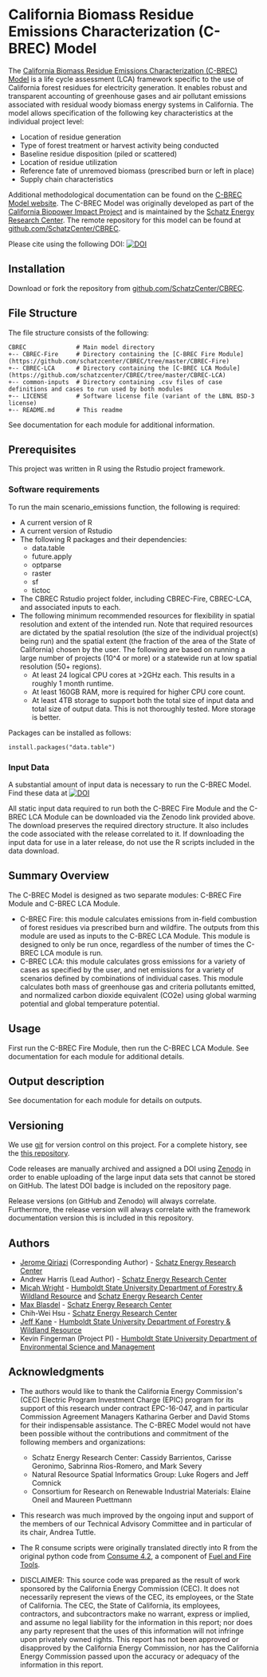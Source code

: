 **California Biomass Residue Emissions Characterization (C-BREC) Model**
===================================================================

The [California Biomass Residue Emissions Characterization (C-BREC) Model](https://schatzcenter.org/cbrec) is a life cycle assessment (LCA) framework specific to the use of California forest residues for electricity generation. It enables robust and transparent accounting of greenhouse gases and air pollutant emissions associated with residual woody biomass energy systems in California. The model allows specification of the following key characteristics at the individual project level:

* Location of residue generation
* Type of forest treatment or harvest activity being conducted
* Baseline residue disposition (piled or scattered)
* Location of residue utilization
* Reference fate of unremoved biomass (prescribed burn or left in place)
* Supply chain characteristics

Additional methodological documentation can be found on the [C-BREC Model website](https://schatzcenter.org/cbrec). The C-BREC Model was originally developed as part of the [California Biopower Impact Project](https://schatzcenter.org/cbip/) and is maintained by the [Schatz Energy Research Center](https://schatzcenter.org). The remote repository for this model can be found at [github.com/SchatzCenter/CBREC](https://github.com/SchatzCenter/CBREC).

Please cite using the following DOI: [![DOI](https://zenodo.org/badge/DOI/10.5281/zenodo.5230273.svg)](https://doi.org/10.5281/zenodo.5230273)

## Installation

Download or fork the repository from [github.com/SchatzCenter/CBREC](https://github.com/SchatzCenter/CBREC). 

## File Structure

The file structure consists of the following: 

```
CBREC              # Main model directory
+-- CBREC-Fire     # Directory containing the [C-BREC Fire Module](https://github.com/schatzcenter/CBREC/tree/master/CBREC-Fire)
+-- CBREC-LCA      # Directory containing the [C-BREC LCA Module](https://github.com/schatzcenter/CBREC/tree/master/CBREC-LCA)
+-- common-inputs  # Directory containing .csv files of case definitions and cases to run used by both modules
+-- LICENSE        # Software license file (variant of the LBNL BSD-3 license)
+-- README.md      # This readme
```

See documentation for each module for additional information.

## Prerequisites

This project was written in R using the Rstudio project framework.

### Software requirements

To run the main scenario_emissions function, the following is required:

* A current version of R
* A current version of Rstudio
* The following R packages and their dependencies:
  - data.table
  - future.apply
  - optparse
  - raster
  - sf
  - tictoc
* The CBREC Rstudio project folder, including CBREC-Fire, CBREC-LCA, and associated inputs to each.
* The following minimum recommended resources for flexibility in spatial resolution and extent of the intended run. Note that required resources are dictated by the spatial resolution (the size of the individual project(s) being run) and the spatial extent (the fraction of the area of the State of California) chosen by the user. The following are based on running a large number of projects (10^4 or more) or a statewide run at low spatial resolution (50+ regions).
  * At least 24 logical CPU cores at >2GHz each. This results in a roughly 1 month runtime.
  * At least 160GB RAM, more is required for higher CPU core count.
  * At least 4TB storage to support both the total size of input data and total size of output data. This is not thoroughly tested. More storage is better.
        
Packages can be installed as follows:

```
install.packages("data.table")
```

### Input Data

A substantial amount of input data is necessary to run the C-BREC Model. Find these data at [![DOI](https://zenodo.org/badge/DOI/10.5281/zenodo.5230532.svg)](https://doi.org/10.5281/zenodo.5230532)


All static input data required to run both the C-BREC Fire Module and the C-BREC LCA Module can be downloaded via the Zenodo link provided above. The download preserves the required directory structure. It also includes the code associated with the release correlated to it. If downloading the input data for use in a later release, do not use the R scripts included in the data download.

## Summary Overview

The C-BREC Model is designed as two separate modules: C-BREC Fire Module and C-BREC LCA Module.
* C-BREC Fire: this module calculates emissions from in-field combustion of forest residues via prescribed burn and wildfire. The outputs from this module are used as inputs to the C-BREC LCA Module. This module is designed to only be run once, regardless of the number of times the C-BREC LCA module is run.
* C-BREC LCA: this module calculates gross emissions for a variety of cases as specified by the user, and net emissions for a variety of scenarios defined by combinations of individual cases. This module calculates both mass of greenhouse gas and criteria pollutants emitted, and normalized carbon dioxide equivalent (CO2e) using global warming potential and global temperature potential.

## Usage

First run the C-BREC Fire Module, then run the C-BREC LCA Module. See documentation for each module for additional details.

## Output description

See documentation for each module for details on outputs.

## Versioning

We use [git](https://git-scm.com/) for version control on this project. For a complete history, see the [this repository](https://github.com/SchatzCenter/CBREC).

Code releases are manually archived and assigned a DOI using [Zenodo](https://zenodo.org) in order to enable uploading of the large input data sets that cannot be stored on GitHub. The latest DOI badge is included on the repository page.

Release versions (on GitHub and Zenodo) will always correlate. Furthermore, the release version will always correlate with the framework documentation version this is included in this repository.

## Authors

* [Jerome Qiriazi](https://github.com/jqiriazi) (Corresponding Author) - [Schatz Energy Research Center](https://schatzcenter.org)
* Andrew Harris (Lead Author) - [Schatz Energy Research Center](https://schatzcenter.org)
* [Micah Wright](https://github.com/wrightmicahc) - [Humboldt State University Department of Forestry & Wildland Resource](https://fwr.humboldt.edu/) and [Schatz Energy Research Center](https://schatzcenter.org)
* [Max Blasdel](https://github.com/mxblsdl) - [Schatz Energy Research Center](https://schatzcenter.org)
* Chih-Wei Hsu - [Schatz Energy Research Center](https://schatzcenter.org)
* [Jeff Kane](https://fwr.humboldt.edu/people/jeffrey-kane) - [Humboldt State University Department of Forestry & Wildland Resource](https://fwr.humboldt.edu/)
* Kevin Fingerman (Project PI) - [Humboldt State University Department of Environmental Science and Management](https://environment.humboldt.edu/)

## Acknowledgments

* The authors would like to thank the California Energy Commission's (CEC) Electric Program Investment Charge (EPIC) program for its support of this research under contract EPC-16-047, and in particular Commission Agreement Managers Katharina Gerber and David Stoms for their indispensable assistance. The C-BREC Model would not have been possible without the contributions and commitment of the following members and organizations:
  - Schatz Energy Research Center: Cassidy Barrientos, Carisse Geronimo, Sabrinna Rios-Romero, and Mark Severy
  - Natural Resource Spatial Informatics Group: Luke Rogers and Jeff Comnick
  - Consortium for Research on Renewable Industrial Materials: Elaine Oneil and Maureen Puettmann

* This research was much improved by the ongoing input and support of the members of our Technical Advisory Committee and in particular of its chair, Andrea Tuttle.

* The R consume scripts were originally translated directly into R from the original python code from [Consume 4.2](https://www.fs.fed.us/pnw/fera/fft/consumemodule.shtml), a component of [Fuel and Fire Tools](https://www.fs.fed.us/pnw/fera/fft/index.shtml).

* DISCLAIMER: This source code was prepared as the result of work sponsored by the California Energy Commission (CEC). It does not necessarily represent the views of the CEC, its employees, or the State of California. The CEC, the State of California, its employees, contractors, and subcontractors make no warrant, express or implied, and assume no legal liability for the information in this report; nor does any party represent that the uses of this information will not infringe upon privately owned rights. This report has not been approved or disapproved by the California Energy Commission, nor has the California Energy Commission passed upon the accuracy or adequacy of the information in this report.
